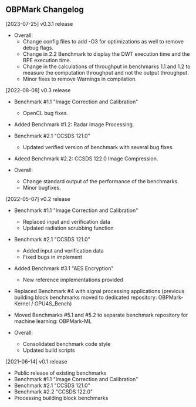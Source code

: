 ## OBPMark Changelog
[2023-07-25] v0.3.1 release
- Overall:
	- Change config files to add -O3 for optimizations as well to remove debug flags.
	- Change in 2.2 Benchmark to display the DWT execution time and the BPE execution time.
	- Change in the calculations of throughput in benchmarks 1.1 and 1.2 to measure the computation throughput and not the output throughput.
	- Minor fixes to remove Warnings in compilation.


[2022-08-08] v0.3 release
- Benchmark #1.1 "Image Correction and Calibration"
	- OpenCL bug fixes.

- Added Benchmark #1.2: Radar Image Processing.

- Benchmark #2.1 "CCSDS 121.0"
	- Updated verified version of benchmark with several bug fixes.

- Adeed Benchmark #2.2: CCSDS 122.0 Image Compression.

- Overall:
	- Change standard output of the performance of the benchmarks. 
	- Minor bugfixes.


[2022-05-07] v0.2 release
- Benchmark #1.1 "Image Correction and Calibration"
	- Replaced input and verification data
	- Updated radiation scrubbing function 
	
- Benchmark #2.1 "CCSDS 121.0"
	- Added input and verification data
	- Fixed bugs in implement 
	
- Added Benchmark #3.1 "AES Encryption" 
	- New reference implementations provided
	 
- Replaced Benchmark #4 with signal processing applications (previous building block benchmarks moved to dedicated repository: OBPMark-Kernel / GPU4S_Bench)
- Moved Benchmarks #5.1 and #5.2 to separate benchmark repository for machine learning: OBPMark-ML
- Overall: 
	- Consolidated benchmark code style 
	- Updated build scripts

[2021-06-14] v0.1 release
- Public release of existing benchmarks
- Benchmark #1.1 "Image Correction and Calibration"
- Benchmark #2.1 "CCSDS 121.0"
- Benchmark #2.2 "CCSDS 122.0" 
- Processing building block benchmarks
